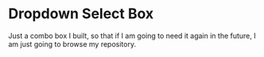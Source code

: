 # Dropdown Select Box
Just a combo box I built, so that if I am going to need it again in the future, I am just going to browse my repository.
